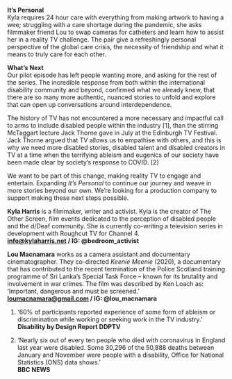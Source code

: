 
**It’s Personal**  
Kyla requires 24 hour care with everything from making artwork to having a wee; struggling with a care shortage during the pandemic, she asks filmmaker friend Lou to swap cameras for catheters and learn how to assist her in a reality TV challenge. The pair give a refreshingly personal perspective of the global care crisis, the necessity of friendship and what it means to truly care for each other.

**What’s Next**  
Our pilot episode has left people wanting more, and asking for the rest of the series. The incredible response from both within the international disability community and beyond, confirmed what we already knew, that there are so many more authentic, nuanced stories to unfold and explore that can open up conversations around interdependence.

The history of TV has not encountered a more necessary and impactful call to arms to include disabled people within the industry [1], than the stirring McTaggart lecture Jack Thorne gave in July at the Edinburgh TV Festival. Jack Thorne argued that TV allows us to empathise with others, and this is why we need more disabled stories, disabled talent and disabled creators in TV at a time when the terrifying ableism and eugenics of our society have been made clear by society’s response to COVID. [2]

We want to be part of this change, making reality TV to engage and entertain. Expanding _It’s Personal_ to continue our journey and weave in more stories beyond our own. We’re looking for a production company to support making these next steps possible.

**Kyla Harris**  is a filmmaker, writer and activist. Kyla is the creator of The Other Screen, film events dedicated to the perception of disabled people and the d/Deaf community. She is currently co-writing a television series in development with Roughcut TV for Channel 4.  
**info@kylaharris.net / IG: @bedroom_activist**  

**Lou Macnamara**  works as a camera assistant and documentary cinematographer. They co-directed _Keenie Meenie_ (2020), a documentary that has contributed to the recent termination of the Police Scotland training programme of Sri Lanka’s Special Task Force – known for its brutality and involvement in war crimes. The film was described by Ken Loach as: ‘Important, dangerous and must be screened.’  
**loumacnamara@gmail.com / IG: @lou_macnamara**
<br>

1.  ‘60% of participants reported experience of some form of ableism or discrimination while working or seeking work in  the TV industry.’  
    **Disability by Design Report DDPTV**

2. ‘Nearly six out of every ten people who died with coronavirus in England last year were disabled. Some 30,296 of the 50,888 deaths between January and November were people with a disability, Office for National Statistics (ONS) data shows.’  
**BBC NEWS**
<!--stackedit_data:
eyJoaXN0b3J5IjpbMTIzODU0NzgxMl19
-->